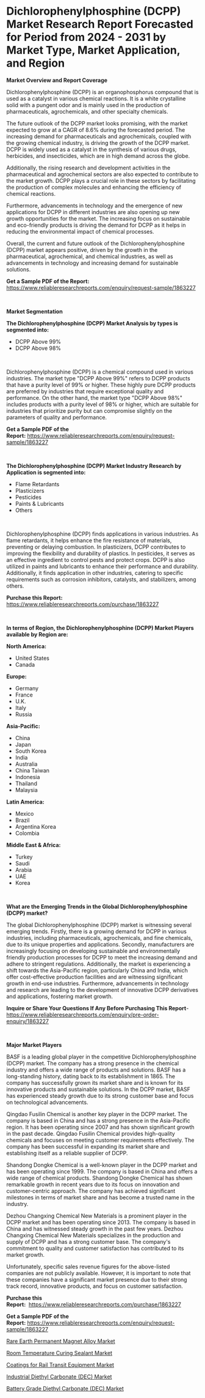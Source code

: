 <p><h1>Dichlorophenylphosphine (DCPP) Market Research Report Forecasted for Period from 2024 -  2031 by Market Type, Market Application, and Region</h1></p><p><strong>Market Overview and Report Coverage</strong></p>
<p><p>Dichlorophenylphosphine (DCPP) is an organophosphorus compound that is used as a catalyst in various chemical reactions. It is a white crystalline solid with a pungent odor and is mainly used in the production of pharmaceuticals, agrochemicals, and other specialty chemicals.</p><p>The future outlook of the DCPP market looks promising, with the market expected to grow at a CAGR of 8.6% during the forecasted period. The increasing demand for pharmaceuticals and agrochemicals, coupled with the growing chemical industry, is driving the growth of the DCPP market. DCPP is widely used as a catalyst in the synthesis of various drugs, herbicides, and insecticides, which are in high demand across the globe.</p><p>Additionally, the rising research and development activities in the pharmaceutical and agrochemical sectors are also expected to contribute to the market growth. DCPP plays a crucial role in these sectors by facilitating the production of complex molecules and enhancing the efficiency of chemical reactions.</p><p>Furthermore, advancements in technology and the emergence of new applications for DCPP in different industries are also opening up new growth opportunities for the market. The increasing focus on sustainable and eco-friendly products is driving the demand for DCPP as it helps in reducing the environmental impact of chemical processes.</p><p>Overall, the current and future outlook of the Dichlorophenylphosphine (DCPP) market appears positive, driven by the growth in the pharmaceutical, agrochemical, and chemical industries, as well as advancements in technology and increasing demand for sustainable solutions.</p></p>
<p><strong>Get a Sample PDF of the Report:</strong> <a href="https://www.reliableresearchreports.com/enquiry/request-sample/1863227">https://www.reliableresearchreports.com/enquiry/request-sample/1863227</a></p>
<p>&nbsp;</p>
<p><strong>Market Segmentation</strong></p>
<p><strong>The Dichlorophenylphosphine (DCPP) Market Analysis by types is segmented into:</strong></p>
<p><ul><li>DCPP Above 99%</li><li>DCPP Above 98%</li></ul></p>
<p>&nbsp;</p>
<p><p>Dichlorophenylphosphine (DCPP) is a chemical compound used in various industries. The market type "DCPP Above 99%" refers to DCPP products that have a purity level of 99% or higher. These highly pure DCPP products are preferred by industries that require exceptional quality and performance. On the other hand, the market type "DCPP Above 98%" includes products with a purity level of 98% or higher, which are suitable for industries that prioritize purity but can compromise slightly on the parameters of quality and performance.</p></p>
<p><strong>Get a Sample PDF of the Report:</strong>&nbsp;<a href="https://www.reliableresearchreports.com/enquiry/request-sample/1863227">https://www.reliableresearchreports.com/enquiry/request-sample/1863227</a></p>
<p>&nbsp;</p>
<p><strong>The Dichlorophenylphosphine (DCPP) Market Industry Research by Application is segmented into:</strong></p>
<p><ul><li>Flame Retardants</li><li>Plasticizers</li><li>Pesticides</li><li>Paints & Lubricants</li><li>Others</li></ul></p>
<p>&nbsp;</p>
<p><p>Dichlorophenylphosphine (DCPP) finds applications in various industries. As flame retardants, it helps enhance the fire resistance of materials, preventing or delaying combustion. In plasticizers, DCPP contributes to improving the flexibility and durability of plastics. In pesticides, it serves as an effective ingredient to control pests and protect crops. DCPP is also utilized in paints and lubricants to enhance their performance and durability. Additionally, it finds application in other industries, catering to specific requirements such as corrosion inhibitors, catalysts, and stabilizers, among others.</p></p>
<p><strong>Purchase this Report:</strong>&nbsp; <a href="https://www.reliableresearchreports.com/purchase/1863227">https://www.reliableresearchreports.com/purchase/1863227</a></p>
<p>&nbsp;</p>
<p><strong>In terms of Region, the Dichlorophenylphosphine (DCPP) Market Players available by Region are:</strong></p>
<p>
    <p> <strong> North America: </strong>
        <ul>
            <li>United States</li>
            <li>Canada</li>
        </ul>
        </p> 
    <p> <strong> Europe: </strong>
        <ul>
            <li>Germany</li>
            <li>France</li>
            <li>U.K.</li>
            <li>Italy</li>
            <li>Russia</li>
        </ul>
        </p> 
    <p> <strong> Asia-Pacific: </strong>
        <ul>
            <li>China</li>
            <li>Japan</li>
            <li>South Korea</li>
            <li>India</li>
            <li>Australia</li>
            <li>China Taiwan</li>
            <li>Indonesia</li>
            <li>Thailand</li>
            <li>Malaysia</li>
        </ul>
        </p> 
    <p> <strong> Latin America: </strong>
        <ul>
            <li>Mexico</li>
            <li>Brazil</li>
            <li>Argentina Korea</li>
            <li>Colombia</li>
        </ul>
        </p> 
    <p> <strong> Middle East & Africa: </strong>
        <ul>
            <li>Turkey</li>
            <li>Saudi</li>
            <li>Arabia</li>
            <li>UAE</li>
            <li>Korea</li>
        </ul>
    </p>
    </p>
<p>&nbsp;</p>
<p><strong>What are the Emerging Trends in the Global Dichlorophenylphosphine (DCPP) market?</strong></p>
<p><p>The global Dichlorophenylphosphine (DCPP) market is witnessing several emerging trends. Firstly, there is a growing demand for DCPP in various industries, including pharmaceuticals, agrochemicals, and fine chemicals, due to its unique properties and applications. Secondly, manufacturers are increasingly focusing on developing sustainable and environmentally friendly production processes for DCPP to meet the increasing demand and adhere to stringent regulations. Additionally, the market is experiencing a shift towards the Asia-Pacific region, particularly China and India, which offer cost-effective production facilities and are witnessing significant growth in end-use industries. Furthermore, advancements in technology and research are leading to the development of innovative DCPP derivatives and applications, fostering market growth.</p></p>
<p><strong>Inquire or Share Your Questions If Any Before Purchasing This Report</strong>- <a href="https://www.reliableresearchreports.com/enquiry/pre-order-enquiry/1863227">https://www.reliableresearchreports.com/enquiry/pre-order-enquiry/1863227</a></p>
<p>&nbsp;</p>
<p><strong>Major Market Players</strong></p>
<p><p>BASF is a leading global player in the competitive Dichlorophenylphosphine (DCPP) market. The company has a strong presence in the chemical industry and offers a wide range of products and solutions. BASF has a long-standing history, dating back to its establishment in 1865. The company has successfully grown its market share and is known for its innovative products and sustainable solutions. In the DCPP market, BASF has experienced steady growth due to its strong customer base and focus on technological advancements.</p><p>Qingdao Fusilin Chemical is another key player in the DCPP market. The company is based in China and has a strong presence in the Asia-Pacific region. It has been operating since 2007 and has shown significant growth in the past decade. Qingdao Fusilin Chemical provides high-quality chemicals and focuses on meeting customer requirements effectively. The company has been successful in expanding its market share and establishing itself as a reliable supplier of DCPP.</p><p>Shandong Dongke Chemical is a well-known player in the DCPP market and has been operating since 1999. The company is based in China and offers a wide range of chemical products. Shandong Dongke Chemical has shown remarkable growth in recent years due to its focus on innovation and customer-centric approach. The company has achieved significant milestones in terms of market share and has become a trusted name in the industry.</p><p>Dezhou Changxing Chemical New Materials is a prominent player in the DCPP market and has been operating since 2013. The company is based in China and has witnessed steady growth in the past few years. Dezhou Changxing Chemical New Materials specializes in the production and supply of DCPP and has a strong customer base. The company's commitment to quality and customer satisfaction has contributed to its market growth.</p><p>Unfortunately, specific sales revenue figures for the above-listed companies are not publicly available. However, it is important to note that these companies have a significant market presence due to their strong track record, innovative products, and focus on customer satisfaction.</p></p>
<p><strong>Purchase this Report:</strong>&nbsp;&nbsp;<a href="https://www.reliableresearchreports.com/purchase/1863227">https://www.reliableresearchreports.com/purchase/1863227</a></p>
<p></p>
<p><strong>Get a Sample PDF of the Report:</strong>&nbsp;<a href="https://www.reliableresearchreports.com/enquiry/request-sample/1863227">https://www.reliableresearchreports.com/enquiry/request-sample/1863227</a></p>
<p><p><a href="https://github.com/PeterParrish5/Market-Research-Report-List-2/blob/main/rare-earth-permanent-magnet-alloy-market.md">Rare Earth Permanent Magnet Alloy Market</a></p><p><a href="https://github.com/RickHolmes3/Market-Research-Report-List-2/blob/main/room-temperature-curing-sealant-market.md">Room Temperature Curing Sealant Market</a></p><p><a href="https://github.com/CliffMedina6/Market-Research-Report-List-2/blob/main/coatings-for-rail-transit-equipment-market.md">Coatings for Rail Transit Equipment Market</a></p><p><a href="https://github.com/GroverBarry/Market-Research-Report-List-2/blob/main/industrial-diethyl-carbonate-dec-market.md">Industrial Diethyl Carbonate (DEC) Market</a></p><p><a href="https://github.com/NorbertYates/Market-Research-Report-List-2/blob/main/battery-grade-diethyl-carbonate-dec-market.md">Battery Grade Diethyl Carbonate (DEC) Market</a></p></p>